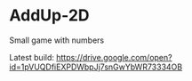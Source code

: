 # AddUp-2D
Small game with numbers

Latest build:
https://drive.google.com/open?id=1pVUQDfiEXPDWbpJj7snGwYbWR73334OB
